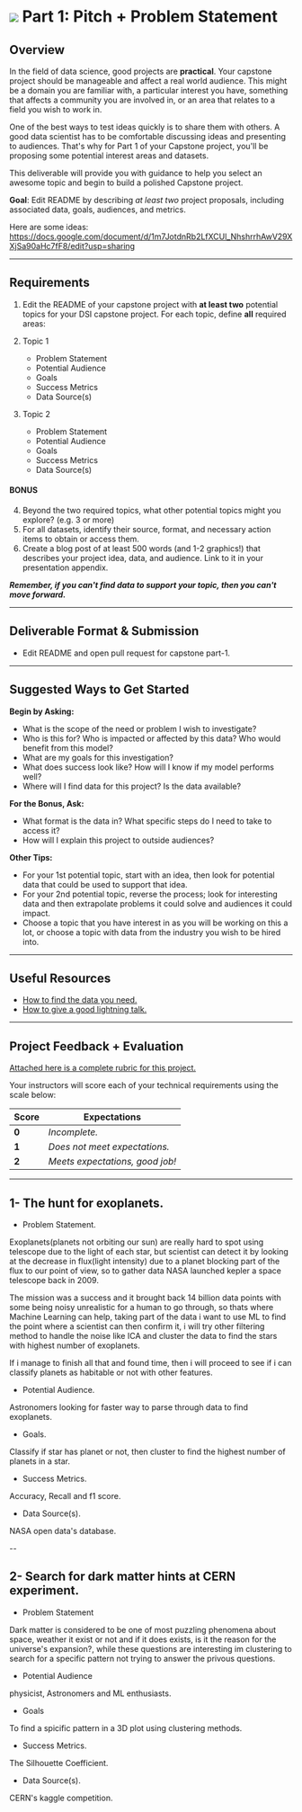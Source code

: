 # ![](https://ga-dash.s3.amazonaws.com/production/assets/logo-9f88ae6c9c3871690e33280fcf557f33.png) Part 1: Pitch + Problem Statement

## Overview

In the field of data science, good projects are **practical**. Your capstone project should be manageable and affect a real world audience. This might be a domain you are familiar with, a particular interest you have, something that affects a community you are involved in, or an area that relates to a field you wish to work in.

One of the best ways to test ideas quickly is to share them with others. A good data scientist has to be comfortable discussing ideas and presenting to audiences. That's why for Part 1 of your Capstone project, you'll be proposing some potential interest areas and datasets.

This deliverable will provide you with guidance to help you select an awesome topic and begin to build a polished Capstone project. 

**Goal**: Edit README by describing *at least two* project proposals, including associated data, goals, audiences, and metrics.

Here are some ideas: 
https://docs.google.com/document/d/1m7JotdnRb2LfXCUl_NhshrrhAwV29XXjSa90aHc7fF8/edit?usp=sharing

---

## Requirements
1. Edit the README of your capstone project with **at least two** potential topics for your DSI capstone project. For each topic, define **all** required areas:

2. Topic 1
   - Problem Statement
   - Potential Audience 
   - Goals
   - Success Metrics
   - Data Source(s)
   
3. Topic 2
   - Problem Statement
   - Potential Audience 
   - Goals
   - Success Metrics
   - Data Source(s)

#### BONUS
4. Beyond the two required topics, what other potential topics might you explore? (e.g. 3 or more)
5. For all datasets, identify their source, format, and necessary action items to obtain or access them.
6. Create a blog post of at least 500 words (and 1-2 graphics!) that describes your project idea, data, and audience. Link to it in your presentation appendix.
 
 ***Remember, if you can't find data to support your topic, then you can't move forward.***

---

## Deliverable Format & Submission

- Edit README and open pull request for capstone part-1. 

---

## Suggested Ways to Get Started

**Begin by Asking:**
- What is the scope of the need or problem I wish to investigate?
- Who is this for? Who is impacted or affected by this data? Who would benefit from this model?
- What are my goals for this investigation?
- What does success look like? How will I know if my model performs well?
- Where will I find data for this project? Is the data available?

**For the Bonus, Ask:**
- What format is the data in? What specific steps do I need to take to access it?
- How will I explain this project to outside audiences?

**Other Tips:**
- For your 1st potential topic, start with an idea, then look for potential data that could be used to support that idea.
- For your 2nd potential topic, reverse the process; look for interesting data and then extrapolate problems it could solve and audiences it could impact.
- Choose a topic that you have interest in as you will be working on this a lot, or choose a topic with data from the industry you wish to be hired into.

---

## Useful Resources

- [How to find the data you need.](http://flowingdata.com/2009/10/01/30-resources-to-find-the-data-you-need/)
- [How to give a good lightning talk.](https://www.semrush.com/blog/16-ways-to-prepare-for-a-lightning-talk/)

---

## Project Feedback + Evaluation

[Attached here is a complete rubric for this project.](./capstone-part-01-rubric.md)

Your instructors will score each of your technical requirements using the scale below:

Score  | Expectations
--- | ---
**0** | _Incomplete._
**1** | _Does not meet expectations._
**2** | _Meets expectations, good job!_

---

## 1- The hunt for exoplanets.
   - Problem Statement.
   
Exoplanets(planets not orbiting our sun) are really hard to spot using telescope due to the light of each star, but scientist can detect it by looking at the decrease in flux(light intensity) due to a planet blocking part of the flux to our point of view, so to gather data NASA launched kepler a space telescope back in 2009. 

The mission was a success and it brought back 14 billion data points with some being noisy unrealistic for a human to go through, so thats where Machine Learning can help, taking part of the data i want to use ML to find the point where a scientist can then confirm it, i will try other filtering method to handle the noise like ICA and cluster the data to find the stars with highest number of exoplanets.

If i manage to finish all that and found time, then i will proceed to see if i can classify planets as habitable or not with other features.

   - Potential Audience.
   
Astronomers looking for faster way to parse through data to find exoplanets.

   - Goals.
   
Classify if star has planet or not, then cluster to find the highest number of planets in a star.

   - Success Metrics.
   
Accuracy, Recall and f1 score.

   - Data Source(s).
   
NASA open data's database.

--

## 2- Search for dark matter hints at CERN experiment.
   - Problem Statement
   
Dark matter is considered to be one of most puzzling phenomena about space, weather it exist or not and if it does exists, is it the reason for the universe's expansion?, while these questions are interesting im clustering to search for a specific pattern not trying to answer the privous questions.

   - Potential Audience 
   
physicist, Astronomers and ML enthusiasts.

   - Goals
   
To find a spicific pattern in a 3D plot using clustering methods.

   - Success Metrics.
   
The Silhouette Coefficient.

   - Data Source(s).
   
CERN's kaggle competition.